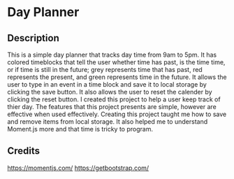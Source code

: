 
# Day Planner

## Description
This is a simple day planner that tracks day time from 9am to 5pm. It has colored timeblocks that tell the user whether time has past, is the time time, or 
if time is still in the future; grey represents time that has past, red represents the present, and green represents time in the future. It allows the user
to type in an event in a time block and save it to local storage by clicking the save button. It also allows the user to reset the calender by clicking the
reset button.
I created this project to help a user keep track of thier day. The features that this project presents are simple, however are effective when used effectively.
Creating this project taught me how to save and remove items from local storage. It also helped me to understand Moment.js more and that time is tricky to
program.








## Credits
https://momentjs.com/
https://getbootstrap.com/
